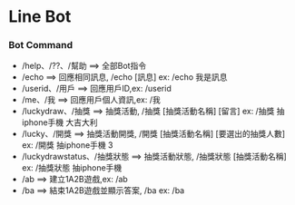 # Line Bot

### Bot Command

* /help、/??、/幫助  ==> 全部Bot指令
* /echo  ==> 回應相同訊息, /echo [訊息] ex: /echo 我是訊息
* /userid、/用戶  ==> 回應用戶ID,ex: /userid
* /me、/我  ==> 回應用戶個人資訊,ex: /我
* /luckydraw、/抽獎  ==> 抽獎活動, /抽獎 [抽獎活動名稱] [留言] ex: /抽獎 抽iphone手機 大吉大利
* /lucky、/開獎  ==> 抽獎活動開獎, /開獎 [抽獎活動名稱] [要選出的抽獎人數] ex: /開獎 抽iphone手機 3
* /luckydrawstatus、/抽獎狀態  ==> 抽獎活動狀態, /抽獎狀態 [抽獎活動名稱] ex: /抽獎狀態 抽iphone手機
* /ab  ==> 建立1A2B遊戲,ex: /ab
* /ba  ==> 結束1A2B遊戲並顯示答案, /ba ex: /ba

